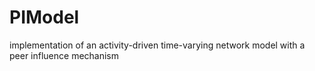 # PIModel
implementation of an activity-driven time-varying network model with a peer influence mechanism
